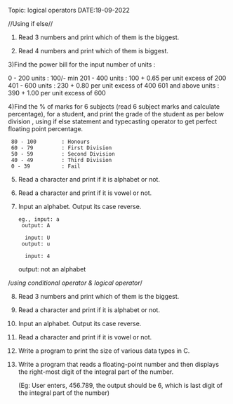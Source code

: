 Topic: logical operators                         DATE:19-09-2022

//Using if else//

1) Read 3 numbers and print which of them is the biggest.

2) Read 4 numbers and print which of them is biggest.

3)Find the power bill for the input number of units :
   
   0 - 200 units : 100/- min
   201 - 400 units : 100 + 0.65 per unit excess of 200
   401 - 600 units : 230 + 0.80 per unit excess of 400
   601 and above units : 390 + 1.00 per unit excess of 600

4)Find the % of marks for 6 subjects (read 6 subject marks and calculate percentage), for a student, and print the grade of the student as per below division , using if else statement and typecasting operator to get perfect floating point percentage.

     80 - 100        : Honours
     60 - 79         : First Division
     50 - 59         : Second Division
     40 - 49         : Third Division
     0 - 39          : Fail

5) Read a character and print if it is alphabet or not.

6) Read a character and print if it is vowel or not.

7) Input an alphabet. Output its case reverse.

       eg., input: a
        output: A

         input: U
        output: u

         input: 4
    output: not an alphabet

/*using conditional operator & logical operator*/

8) Read 3 numbers and print which of them is the biggest.

9) Read a character and print if it is alphabet or not.

10) Input an alphabet. Output its case reverse.

11) Read a character and print if it is vowel or not.

12) Write a program to print the size of various data types in C.

13) Write a program that reads a floating-point number and then displays the right-most digit of the integral part of the number.

      (Eg: User enters, 456.789, the output should be 6, which is last digit of the integral part of the number)
